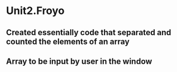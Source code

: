 # Unit2.Froyo

## Created essentially code that separated and counted the elements of an array
## Array to be input by user in the window